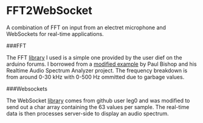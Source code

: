 FFT2WebSocket
=============

A combination of FFT on input from an electret microphone and WebSockets for real-time applications. 

###FFT 

The FFT [library](http://forum.arduino.cc/index.php/topic,38153.0.html) I used is a simple one provided
by the user dief on the arduino forums. I borrowed from a [modified example](http://blurtime.blogspot.com/2010/11/arduino-realtime-audio-spectrum.html)
by Paul Bishop and his Realtime Audio Spectrum Analyzer project. The frequency breakdown is from around 0-30 kHz with
0-500 Hz ommitted due to garbage values.

###Websockets

The WebSocket [library](https://github.com/leg0/Arduino-Websocket) comes from github user leg0 and was modified to send out 
a char array containing the 63 values per sample. The real-time data is then processes server-side to display an audio spectrum.

